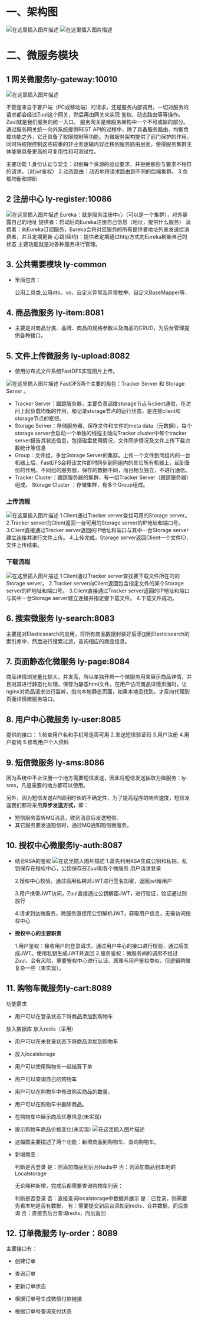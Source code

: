 #	一、架构图
![在这里插入图片描述](https://img-blog.csdnimg.cn/20190907090007749.png?x-oss-process=image/watermark,type_ZmFuZ3poZW5naGVpdGk,shadow_10,text_aHR0cHM6Ly9ibG9nLmNzZG4ubmV0L01ha2FzYQ==,size_16,color_FFFFFF,t_70)
![在这里插入图片描述](https://img-blog.csdnimg.cn/20190907090158318.png?x-oss-process=image/watermark,type_ZmFuZ3poZW5naGVpdGk,shadow_10,text_aHR0cHM6Ly9ibG9nLmNzZG4ubmV0L01ha2FzYQ==,size_16,color_FFFFFF,t_70)
#	二、微服务模块
##	1 网关微服务ly-gateway:10010

![在这里插入图片描述](https://img-blog.csdnimg.cn/20190907090121219.png?x-oss-process=image/watermark,type_ZmFuZ3poZW5naGVpdGk,shadow_10,text_aHR0cHM6Ly9ibG9nLmNzZG4ubmV0L01ha2FzYQ==,size_16,color_FFFFFF,t_70)

不管是来自于客户端（PC或移动端）的请求，还是服务内部调用。一切对服务的请求都会经过Zuul这个网关，然后再由网关来实现 鉴权、动态路由等等操作。Zuul就是我们服务的统一入口。
服务网关是微服务架构中一个不可或缺的部分。通过服务网关统一向外系统提供REST API的过程中，除了具备服务路由、均衡负载功能之外，它还具备了权限控制等功能。为微服务架构提供了前门保护的作用，同时将权限控制这些较重的非业务逻辑内容迁移到服务路由层面，使得服务集群主体能够具备更高的可复用性和可测试性。

主要功能
1.身份认证与安全：识别每个资源的验证要求，并拒绝那些与要求不相符的请求。（对jwt鉴权）
2.动态路由：动态地将请求路由到不同的后端集群。
3.负载均衡和熔断

##	2 注册中心 ly-register:10086
![在这里插入图片描述](https://img-blog.csdnimg.cn/20190907090245317.png?x-oss-process=image/watermark,type_ZmFuZ3poZW5naGVpdGk,shadow_10,text_aHR0cHM6Ly9ibG9nLmNzZG4ubmV0L01ha2FzYQ==,size_16,color_FFFFFF,t_70)
Eureka：就是服务注册中心（可以是一个集群），对外暴露自己的地址
提供者：启动后向Eureka注册自己信息（地址，提供什么服务）
消费者：向Eureka订阅服务，Eureka会将对应服务的所有提供者地址列表发送给消费者，并且定期更新
心跳(续约)：提供者定期通过http方式向Eureka刷新自己的状态
主要功能就是对各种服务进行管理。
##	3.	公共需要模块	ly-common

 - 里面包含：

	公用工具类,公用dto、vo、自定义异常及异常枚举、自定义BaseMapper等..

##	4.	商品微服务 ly-item:8081

 - 主要是对商品分类、品牌、商品的规格参数以及商品的CRUD，为后台管理提供各种接口。

##	5.	文件上传微服务 ly-upload:8082

 - 使用分布式文件系统FastDFS实现图片上传。

![在这里插入图片描述](https://img-blog.csdnimg.cn/20190907090528787.png?x-oss-process=image/watermark,type_ZmFuZ3poZW5naGVpdGk,shadow_10,text_aHR0cHM6Ly9ibG9nLmNzZG4ubmV0L01ha2FzYQ==,size_16,color_FFFFFF,t_70)
FastDFS两个主要的角色：Tracker Server 和 Storage Server 。

 - Tracker Server：跟踪服务器，主要负责调度storage节点与client通信，在访问上起负载均衡的作用，和记录storage节点的运行状态，是连接client和storage节点的枢纽。
  -	Storage Server：存储服务器，保存文件和文件的meta data（元数据），每个storage server会启动一个单独的线程主动向Tracker cluster中每个tracker
   server报告其状态信息，包括磁盘使用情况，文件同步情况及文件上传下载次数统计等信息
  -	Group：文件组，多台Storage Server的集群。上传一个文件到同组内的一台机器上后，FastDFS会将该文件即时同步到同组内的其它所有机器上，起到备份的作用。不同组的服务器，保存的数据不同，而且相互独立，不进行通信。
  -	Tracker Cluster：跟踪服务器的集群，有一组Tracker Server（跟踪服务器）组成。 Storage Cluster ：存储集群，有多个Group组成。
###	上传流程
![在这里插入图片描述](https://img-blog.csdnimg.cn/20190907090712852.png?x-oss-process=image/watermark,type_ZmFuZ3poZW5naGVpdGk,shadow_10,text_aHR0cHM6Ly9ibG9nLmNzZG4ubmV0L01ha2FzYQ==,size_16,color_FFFFFF,t_70)
1.Client通过Tracker server查找可用的Storage server。
2.Tracker server向Client返回一台可用的Storage server的IP地址和端口号。
3.Client直接通过Tracker server返回的IP地址和端口与其中一台Storage server建立连接并进行文件上传。
4.上传完成，Storage server返回Client一个文件ID，文件上传结束。

###	下载流程
![在这里插入图片描述](https://img-blog.csdnimg.cn/20190907090812849.png?x-oss-process=image/watermark,type_ZmFuZ3poZW5naGVpdGk,shadow_10,text_aHR0cHM6Ly9ibG9nLmNzZG4ubmV0L01ha2FzYQ==,size_16,color_FFFFFF,t_70)
1.Client通过Tracker server查找要下载文件所在的的Storage server。
2.Tracker server向Client返回包含指定文件的某个Storage server的IP地址和端口号。
3.Client直接通过Tracker server返回的IP地址和端口与其中一台Storage server建立连接并指定要下载文件。
4.下载文件成功。
##	6.	搜索微服务 ly-search:8083
主要是对Elasticsearch的应用，将所有商品数据封装好后添加到Elasticsearch的索引库中，然后进行搜索过滤，查询相应的商品信息。

##	7.	页面静态化微服务 ly-page:8084
商品详情浏览量比较大，并发高，所以单独开启一个微服务用来展示商品详情，并且对其进行静态化处理，保存为静态html文件。在用户访问商品详情页面时，让nginx对商品请求进行监听，指向本地静态页面，如果本地没找到，才反向代理到页面详情微服务端口。
	
##	8.	用户中心微服务 ly-user:8085
提供的接口：
	1.检查用户名和手机号是否可用
	2.发送短信验证码
	3.用户注册
	4.用户查询
	5.修改用户个人资料
##	9.	短信微服务 ly-sms:8086
因为系统中不止注册一个地方需要短信发送，因此将短信发送抽取为微服务：ly-sms，凡是需要的地方都可以使用。

另外，因为短信发送API调用时长的不确定性，为了提高程序的响应速度，短信发送我们都将采用**异步发送方式**，即：

 - 短信服务监听MQ消息，收到消息后发送短信。
 - 其它服务要发送短信时，通过MQ通知短信微服务。

	
##	10.	授权中心微服务ly-auth:8087

 - 结合RSA的鉴权
 ![在这里插入图片描述](https://img-blog.csdnimg.cn/2019090709175616.png?x-oss-process=image/watermark,type_ZmFuZ3poZW5naGVpdGk,shadow_10,text_aHR0cHM6Ly9ibG9nLmNzZG4ubmV0L01ha2FzYQ==,size_16,color_FFFFFF,t_70)
 1.首先利用RSA生成公钥和私钥。私钥保存在授权中心，公钥保存在Zuul和各个微服务
用户请求登录

	2.授权中心校验，通过后用私钥对JWT进行签名加密，返回jwt给用户

	3.用户携带JWT访问，Zuul直接通过公钥解密JWT，进行验证，验证通过则放行

	4.请求到达微服务，微服务直接用公钥解析JWT，获取用户信息，无需访问授权中心


 - **授权中心的主要职责**

	1.用户鉴权：接收用户的登录请求，通过用户中心的接口进行校验，通过后生成JWT。使用私钥生成JWT并返回
	2.服务鉴权：微服务间的调用不经过Zuul，会有风险，需要鉴权中心进行认证。原理与用户鉴权类似，但逻辑稍微复杂一些（未实现）。

##	11.	购物车微服务ly-cart:8089
功能需求

 - 用户可以在登录状态下将商品添加到购物车

放入数据库
放入redis（采用）

 - 用户可以在未登录状态下将商品添加到购物车
 - 放入localstorage
 - 用户可以使用购物车一起结算下单
 - 用户可以查询自己的购物车
 - 用户可以在购物车中修改购买商品的数量。
 - 用户可以在购物车中删除商品。
 - 在购物车中展示商品优惠信息(未实现)
 - 提示购物车商品价格变化(未实现)
![在这里插入图片描述](https://img-blog.csdnimg.cn/20190907092137989.png?x-oss-process=image/watermark,type_ZmFuZ3poZW5naGVpdGk,shadow_10,text_aHR0cHM6Ly9ibG9nLmNzZG4ubmV0L01ha2FzYQ==,size_16,color_FFFFFF,t_70)
 - 这幅图主要描述了两个功能：新增商品到购物车、查询购物车。
 - 新增商品：
	
	判断是否登录
		是：则添加商品到后台Redis中
		否：则添加商品到本地的Localstorage
	
	无论哪种新增，完成后都需要查询购物车列表：

	判断是否登录
	否：直接查询localstorage中数据并展示
	是：已登录，则需要先看本地是否有数据，
	有：需要提交到后台添加到redis，合并数据，而后查询
	否：直接去后台查询redis，而后返回
##	12. 订单微服务 ly-order：8089
主要接口有：

 - 创建订单

 - 查询订单

 - 更新订单状态

 - 根据订单号生成微信付款链接

 - 根据订单号查询支付状态
